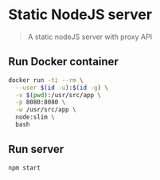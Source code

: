 # Static NodeJS server

> A static nodeJS server with proxy API

## Run Docker container

```bash
docker run -ti --rm \
  --user $(id -u):$(id -g) \
  -v $(pwd):/usr/src/app \
  -p 8080:8080 \
  -w /usr/src/app \
  node:slim \
  bash
```

## Run server

```bash
npm start
```
